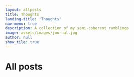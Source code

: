 ```yaml
---
layout: allposts
title: Thoughts
landing-title: 'Thoughts'
nav-menu: true
description: A collection of my semi-coherent ramblings 
image: assets/images/journal.jpg
author: null
show_tile: true
---
```


<h1>All posts</h1>
